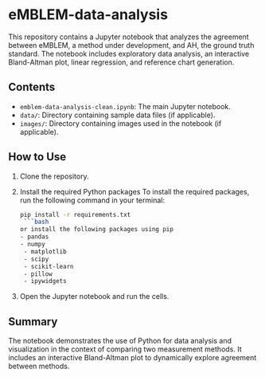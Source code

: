 # eMBLEM-data-analysis

This repository contains a Jupyter notebook that analyzes the agreement between eMBLEM, a method under development, and AH, the ground truth standard. The notebook includes exploratory data analysis, an interactive Bland-Altman plot, linear regression, and reference chart generation.

## Contents
- `emblem-data-analysis-clean.ipynb`: The main Jupyter notebook.
- `data/`: Directory containing sample data files (if applicable).
- `images/`: Directory containing images used in the notebook (if applicable).

## How to Use
1. Clone the repository.
2. Install the required Python packages
     To install the required packages, run the following command in your terminal:

    ```bash
    pip install -r requirements.txt
     ```bash 
    or install the following packages using pip
    - pandas
    - numpy
     - matplotlib
     - scipy
     - scikit-learn
     - pillow
     - ipywidgets


4. Open the Jupyter notebook and run the cells.

## Summary
The notebook demonstrates the use of Python for data analysis and visualization in the context of comparing two measurement methods. It includes an interactive Bland-Altman plot to dynamically explore agreement between methods.
